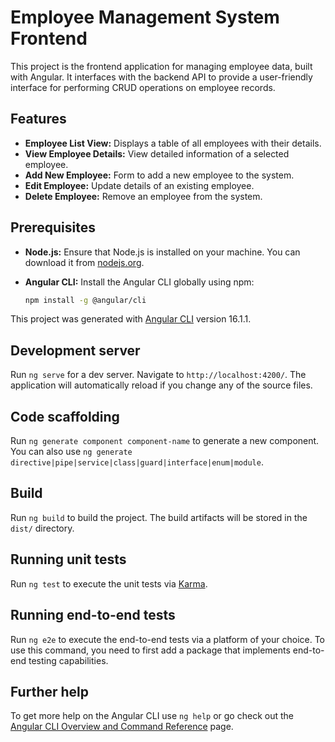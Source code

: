 # Employee Management System Frontend

This project is the frontend application for managing employee data, built with Angular. It interfaces with the backend API to provide a user-friendly interface for performing CRUD operations on employee records.

## Features

- **Employee List View:** Displays a table of all employees with their details.
- **View Employee Details:** View detailed information of a selected employee.
- **Add New Employee:** Form to add a new employee to the system.
- **Edit Employee:** Update details of an existing employee.
- **Delete Employee:** Remove an employee from the system.

## Prerequisites

- **Node.js:** Ensure that Node.js is installed on your machine. You can download it from [nodejs.org](https://nodejs.org/).
- **Angular CLI:** Install the Angular CLI globally using npm:

  ```bash
  npm install -g @angular/cli

This project was generated with [Angular CLI](https://github.com/angular/angular-cli) version 16.1.1.

## Development server

Run `ng serve` for a dev server. Navigate to `http://localhost:4200/`. The application will automatically reload if you change any of the source files.

## Code scaffolding

Run `ng generate component component-name` to generate a new component. You can also use `ng generate directive|pipe|service|class|guard|interface|enum|module`.

## Build

Run `ng build` to build the project. The build artifacts will be stored in the `dist/` directory.

## Running unit tests

Run `ng test` to execute the unit tests via [Karma](https://karma-runner.github.io).

## Running end-to-end tests

Run `ng e2e` to execute the end-to-end tests via a platform of your choice. To use this command, you need to first add a package that implements end-to-end testing capabilities.

## Further help

To get more help on the Angular CLI use `ng help` or go check out the [Angular CLI Overview and Command Reference](https://angular.io/cli) page.
